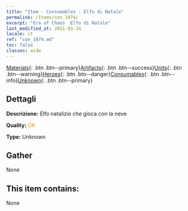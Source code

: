 ```yaml
---
title: "Item - Consumables - Elfo di Natale"
permalink: /Items/con_1074/
excerpt: "Era of Chaos  Elfo di Natale"
last_modified_at: 2021-03-24
locale: it
ref: "con_1074.md"
toc: false
classes: wide
---
```

 [Materials](/it/Items/){: .btn .btn--primary}[Artifacts](/it/Items/Artifacts/){: .btn .btn--success}[Units](/it/Items/Units/){: .btn .btn--warning}[Heroes](/it/Items/Heroes/){: .btn .btn--danger}[Consumables](/it/Items/Consumables/){: .btn .btn--info}[Unknown](/it/Items/Unknown/){: .btn .btn--primary}

## Dettagli
 **Descrizione:** Elfo natalizio che gioca con la neve

 **Quality:** <span style="color: #FF8C00">OK</span>

 **Type:** Unknown

## Gather

  None

## This item contains:

  None

